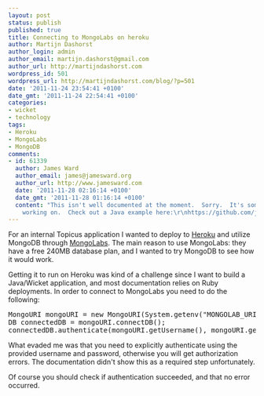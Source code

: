 ```yaml
---
layout: post
status: publish
published: true
title: Connecting to MongoLabs on heroku
author: Martijn Dashorst
author_login: admin
author_email: martijn.dashorst@gmail.com
author_url: http://martijndashorst.com
wordpress_id: 501
wordpress_url: http://martijndashorst.com/blog/?p=501
date: '2011-11-24 23:54:41 +0100'
date_gmt: '2011-11-24 22:54:41 +0100'
categories:
- wicket
- technology
tags:
- Heroku
- MongoLabs
- MongoDB
comments:
- id: 61339
  author: James Ward
  author_email: james@jamesward.org
  author_url: http://www.jamesward.com
  date: '2011-11-28 02:16:14 +0100'
  date_gmt: '2011-11-28 01:16:14 +0100'
  content: "This isn't well documented at the moment.  Sorry.  It's something we are
    working on.  Check out a Java example here:\r\nhttps://github.com/jamesward/jetty-mongo-session-test/blob/master/src/main/java/com/heroku/test/Main.java\r\n\r\n-James"
---
```

<p>For an internal Topicus application I wanted to deploy to <a href="http://heroku.com">Heroku</a> and utilize MongoDB through <a href="http://devcenter.heroku.com/articles/mongolab">MongoLabs</a>. The main reason to use MongoLabs: they have a free 240MB database plan, and I wanted to try MongoDB to see how it would work.</p>
<p>Getting it to run on Heroku was kind of a challenge since I want to build a Java/Wicket application, and most documentation relies on Ruby deployments. In order to connect to MongoLabs you need to do the following:</p>
<pre>MongoURI mongoURI = new MongoURI(System.getenv("MONGOLAB_URI"));
DB connectedDB = mongoURI.connectDB();
connectedDB.authenticate(mongoURI.getUsername(), mongoURI.getPassword());</pre>
<p>What evaded me was that you need to explicitly authenticate using the provided username and password, otherwise you will get authorization errors. The documentation didn't show this as a required step unfortunately.</p>
<p>Of course you should check if authentication succeeded, and that no error occurred.</p>
